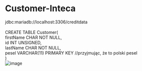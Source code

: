 # Customer-Inteca
jdbc:mariadb://localhost:3306/creditdata</br>
</br>
CREATE TABLE Customer(</br>
    firstName CHAR NOT NULL,</br>
    id INT UNSIGNED,</br>
    lastName CHAR NOT NULL,</br>
    pesel VARCHAR(11) PRIMARY KEY //przyjmując, że to polski pesel</br>
    )
   </br>
    ![image](https://user-images.githubusercontent.com/64684630/153497123-91c7dcc1-e796-4191-bf7b-5753f8c0c3ad.png)


